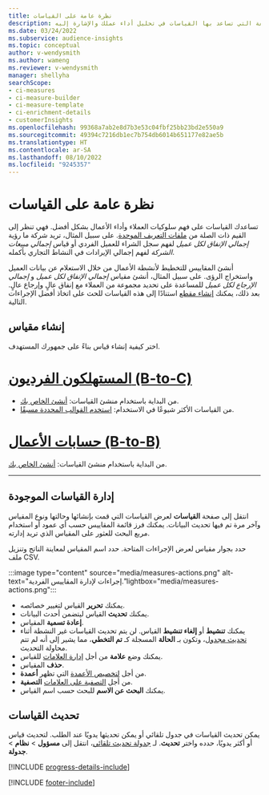 ```yaml
---
title: نظرة عامة على القياسات
description: تعرف على الكيفة التي تساعد بها القياسات في تحليل أداء عملك والإشارة إليه.
ms.date: 03/24/2022
ms.subservice: audience-insights
ms.topic: conceptual
author: v-wendysmith
ms.author: wameng
ms.reviewer: v-wendysmith
manager: shellyha
searchScope:
- ci-measures
- ci-measure-builder
- ci-measure-template
- ci-enrichment-details
- customerInsights
ms.openlocfilehash: 99368a7ab2e8d7b3e53c04fbf25bb23bd2e550a9
ms.sourcegitcommit: 49394c7216db1ec7b754db6014b651177e82ae5b
ms.translationtype: HT
ms.contentlocale: ar-SA
ms.lasthandoff: 08/10/2022
ms.locfileid: "9245357"
---
```

# <a name="measures-overview"></a>نظرة عامة على القياسات

تساعدك القياسات على فهم سلوكيات العملاء وأداء الأعمال بشكل أفضل. فهي تنظر إلى القيم ذات الصلة من [ملفات التعريف الموحدة](data-unification.md). على سبيل المثال، تريد شركة ما رؤية *إجمالي الإنفاق لكل عميل* لفهم سجل الشراء للعميل الفردي أو قياس *إجمالي مبيعات الشركة* لفهم إجمالي الإيرادات في النشاط التجاري بأكمله.

أنشئ المقاييس للتخطيط لأنشطة الأعمال من خلال الاستعلام عن بيانات العميل واستخراج الرؤى. على سبيل المثال، أنشئ مقياس *إجمالي الإنفاق لكل عميل* و *إجمالي الإرجاع لكل عميل* للمساعدة على تحديد مجموعة من العملاء مع إنفاق عالٍ وإرجاع عالٍ. بعد ذلك، يمكنك [إنشاء مقطع](segments.md) استنادًا إلى هذه القياسات للحث على اتخاذ أفضل الإجراءات التالية.

## <a name="create-a-measure"></a>إنشاء مقياس

اختر كيفية إنشاء قياس بناءً على جمهورك المستهدف.

# <a name="individual-consumers-b-to-c"></a>[المستهلكون الفرديون (B-to-C)](#tab/b2c)

- من البداية باستخدام منشئ القياسات: [أنشئ الخاص بك](measure-builder.md).
- من القياسات الأكثر شيوعًا في الاستخدام: [استخدم القوالب المحددة مسبقًا](measure-templates.md).

# <a name="business-accounts-b-to-b"></a>[حسابات الأعمال (B-to-B)](#tab/b2b)

من البداية باستخدام منشئ القياسات: [أنشئ الخاص بك](measure-builder.md).

---

## <a name="manage-existing-measures"></a>إدارة القياسات الموجودة

انتقل إلى صفحة **القياسات** لعرض القياسات التي قمت بإنشائها وحالتها ونوع المقياس وآخر مرة تم فيها تحديث البيانات. يمكنك فرز قائمة المقاييس حسب أي عمود أو استخدام مربع البحث للعثور على المقياس الذي تريد إدارته.

حدد بجوار مقياس لعرض الإجراءات المتاحة. حدد اسم المقياس لمعاينة الناتج وتنزيل ملف CSV.

:::image type="content" source="media/measures-actions.png" alt-text="إجراءات لإدارة المقاييس الفردية."lightbox="media/measures-actions.png":::

- يمكنك **تحرير** القياس لتغيير خصائصه.
- يمكنك **تحديث** القياس ليتضمن أحدث البيانات.
- **إعادة تسمية** المقياس.
- يمكنك **تنشيط** أو **إلغاء تنشيط** القياس. لن يتم تحديث القياسات غير النشطة أثناء [تحديث مجدول](schedule-refresh.md)، وتكون بـ **الحالة** المسجلة كـ **تم التخطي**، مما يشير إلى أنه لم تتم محاولة التحديث.
- يمكنك وضع **علامة** من أجل [إدارة العلامات](work-with-tags-columns.md#manage-tags) للقياس.
- **حذف** المقياس.
- **أعمدة‏‎** من أجل [لتخصيص الأعمدة](work-with-tags-columns.md#customize-columns) التي تظهر.
- **التصفية‏‎** من أجل [التصفية على العلامات](work-with-tags-columns.md#filter-on-tags).
- يمكنك **البحث عن الاسم** للبحث حسب اسم القياس.

## <a name="refresh-measures"></a>تحديث القياسات

يمكن تحديث القياسات في جدول تلقائي أو يمكن تحديثها يدويًا عند الطلب. لتحديث قياس أو أكثر يدويًا، حدده واختر **تحديث**. لـ [جدولة تحديث تلقائي](schedule-refresh.md)، انتقل إلى **مسؤول** > **نظام** > **جدولة**.

[!INCLUDE [progress-details-include](includes/progress-details-pane.md)]

[!INCLUDE [footer-include](includes/footer-banner.md)]
